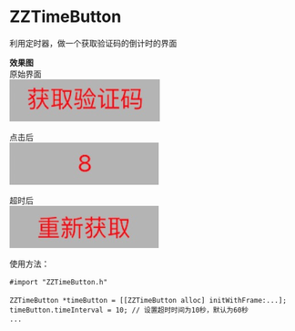 # ZZTimeButton
利用定时器，做一个获取验证码的倒计时的界面

**效果图**   
原始界面  
![](./ForReadMe/1.png)  

点击后  
![](./ForReadMe/2.png)  

超时后  
![](./ForReadMe/3.png)

使用方法：  

```
#import "ZZTimeButton.h"

ZZTimeButton *timeButton = [[ZZTimeButton alloc] initWithFrame:...];
timeButton.timeInterval = 10; // 设置超时时间为10秒，默认为60秒
...

```
